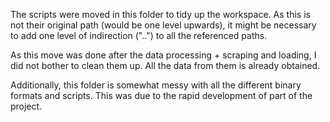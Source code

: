 The scripts were moved in this folder to tidy up the workspace. As this is not their original path (would be one level upwards),
it might be necessary to add one level of indirection ("..") to all the referenced paths.

As this move was done after the data processing + scraping and loading, I did not bother to clean them up. All the data from them is already obtained.

Additionally, this folder is somewhat messy with all the different binary formats and scripts. This was due to the rapid development of part of the project.
